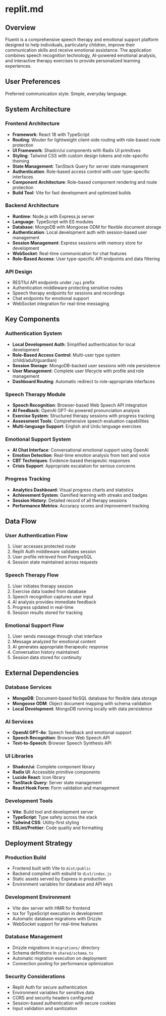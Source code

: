 # replit.md

## Overview

Fluenti is a comprehensive speech therapy and emotional support platform designed to help individuals, particularly children, improve their communication skills and receive emotional assistance. The application combines speech recognition technology, AI-powered emotional analysis, and interactive therapy exercises to provide personalized learning experiences.

## User Preferences

Preferred communication style: Simple, everyday language.

## System Architecture

### Frontend Architecture

- **Framework**: React 18 with TypeScript
- **Routing**: Wouter for lightweight client-side routing with role-based route protection
- **UI Framework**: Shadcn/ui components with Radix UI primitives
- **Styling**: Tailwind CSS with custom design tokens and role-specific theming
- **State Management**: TanStack Query for server state management
- **Authentication**: Role-based access control with user type-specific interfaces
- **Component Architecture**: Role-based component rendering and route protection
- **Build Tool**: Vite for fast development and optimized builds

### Backend Architecture

- **Runtime**: Node.js with Express.js server
- **Language**: TypeScript with ES modules
- **Database**: MongoDB with Mongoose ODM for flexible document storage
- **Authentication**: Local development auth with session-based user management
- **Session Management**: Express sessions with memory store for development
- **WebSocket**: Real-time communication for chat features
- **Role-Based Access**: User type-specific API endpoints and data filtering

### API Design

- RESTful API endpoints under `/api` prefix
- Authentication middleware protecting sensitive routes
- Speech therapy endpoints for sessions and recordings
- Chat endpoints for emotional support
- WebSocket integration for real-time messaging

## Key Components

### Authentication System

- **Local Development Auth**: Simplified authentication for local development
- **Role-Based Access Control**: Multi-user type system (child/adult/guardian)
- **Session Storage**: MongoDB-backed user sessions with role persistence
- **User Management**: Complete user lifecycle with profile and role management
- **Dashboard Routing**: Automatic redirect to role-appropriate interfaces

### Speech Therapy Module

- **Speech Recognition**: Browser-based Web Speech API integration
- **AI Feedback**: OpenAI GPT-4o powered pronunciation analysis
- **Exercise System**: Structured therapy sessions with progress tracking
- **Assessment Tools**: Comprehensive speech evaluation capabilities
- **Multi-language Support**: English and Urdu language exercises

### Emotional Support System

- **AI Chat Interface**: Conversational emotional support using OpenAI
- **Emotion Detection**: Real-time emotion analysis from text and voice
- **CBT Techniques**: Evidence-based therapeutic responses
- **Crisis Support**: Appropriate escalation for serious concerns

### Progress Tracking

- **Analytics Dashboard**: Visual progress charts and statistics
- **Achievement System**: Gamified learning with streaks and badges
- **Session History**: Detailed record of all therapy sessions
- **Performance Metrics**: Accuracy scores and improvement tracking

## Data Flow

### User Authentication Flow

1. User accesses protected route
2. Replit Auth middleware validates session
3. User profile retrieved from PostgreSQL
4. Session state maintained across requests

### Speech Therapy Flow

1. User initiates therapy session
2. Exercise data loaded from database
3. Speech recognition captures user input
4. AI analysis provides immediate feedback
5. Progress updated in real-time
6. Session results stored for tracking

### Emotional Support Flow

1. User sends message through chat interface
2. Message analyzed for emotional content
3. AI generates appropriate therapeutic response
4. Conversation history maintained
5. Session data stored for continuity

## External Dependencies

### Database Services

- **MongoDB**: Document-based NoSQL database for flexible data storage
- **Mongoose ODM**: Object document mapping with schema validation
- **Local Development**: MongoDB running locally with data persistence

### AI Services

- **OpenAI GPT-4o**: Speech feedback and emotional support
- **Speech Recognition**: Browser Web Speech API
- **Text-to-Speech**: Browser Speech Synthesis API

### UI Libraries

- **Shadcn/ui**: Complete component library
- **Radix UI**: Accessible primitive components
- **Lucide React**: Icon library
- **TanStack Query**: Server state management
- **React Hook Form**: Form validation and management

### Development Tools

- **Vite**: Build tool and development server
- **TypeScript**: Type safety across the stack
- **Tailwind CSS**: Utility-first styling
- **ESLint/Prettier**: Code quality and formatting

## Deployment Strategy

### Production Build

- Frontend built with Vite to `dist/public`
- Backend compiled with esbuild to `dist/index.js`
- Static assets served by Express in production
- Environment variables for database and API keys

### Development Environment

- Vite dev server with HMR for frontend
- tsx for TypeScript execution in development
- Automatic database migrations with Drizzle
- WebSocket support for real-time features

### Database Management

- Drizzle migrations in `migrations/` directory
- Schema definitions in `shared/schema.ts`
- Automatic migration execution on deployment
- Connection pooling for performance optimization

### Security Considerations

- Replit Auth for secure authentication
- Environment variables for sensitive data
- CORS and security headers configured
- Session-based authentication with secure cookies
- Input validation and sanitization
